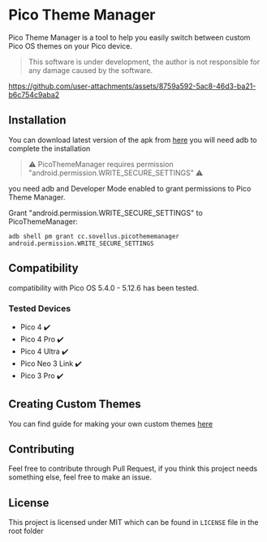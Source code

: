# Pico Theme Manager

Pico Theme Manager is a tool to help you easily switch between custom Pico OS themes on your Pico device.

> This software is under development, the author is not responsible for any damage caused by the software.

https://github.com/user-attachments/assets/8759a592-5ac8-46d3-ba21-b6c754c9aba2

## Installation

You can download latest version of the apk from [here](https://github.com/Nyabsi/PicoThemeManager/releases) you will need adb to complete the installation

> ⚠️ PicoThemeManager requires permission "android.permission.WRITE_SECURE_SETTINGS" ⚠️

you need adb and Developer Mode enabled to grant permissions to Pico Theme Manager.

Grant "android.permission.WRITE_SECURE_SETTINGS" to PicoThemeManager:

```
adb shell pm grant cc.sovellus.picothememanager android.permission.WRITE_SECURE_SETTINGS
```

## Compatibility

compatibility with Pico OS 5.4.0 - 5.12.6 has been tested.

### Tested Devices
  - Pico 4 ✔️
  - Pico 4 Pro ✔️
  - Pico 4 Ultra ✔️
  - Pico Neo 3 Link ✔️
  - Pico 3 Pro ✔️

## Creating Custom Themes

You can find guide for making your own custom themes [here](https://gist.github.com/Nyabsi/c14bd38d03d6dc44721779c182762627)

## Contributing

Feel free to contribute through Pull Request, if you think this project needs something else, feel free to make an issue.

## License

This project is licensed under MIT which can be found in `LICENSE` file in the root folder
